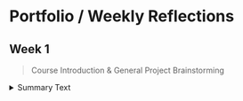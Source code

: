 # Portfolio / Weekly Reflections
## Week 1
> Course Introduction & General Project Brainstorming
<details>
 <summary>Summary Text</summary>
In the first week of the course, the discussions were generally centred around existing problems in the world (that we could feasibly solve at first glance). Some interesting ideas were thrown around. These ideas ranged from specialised, local problems around Brisbane, to larger problems that impact the entire country or the world. Some of these problems include:
 - `TransLink Bus Tracker` The TransLink app only provides basic information about bus arrival times, and these aren't typically accurate. Google Maps ironically seems to be more accurate, crowdsourcing the locations of busses (albeit probably not in the most ethical way as most people aren't aware that this is happening) from their users' phones. We could create a small hardware device with a small GPS receiver, 4G modem and battery pack that broadcasts bus locations to a central server every 20 to 30 seconds, providing a real-time indication of where busses are. This would make forecasting the position of busses significantly more accurate.
 - `Digital Real-Estate Agent` Create a software system that guides house sellers through the process of filling out the required paperwork for selling their home, as well as a digital marketplace for featuring and selling homes (similar to that of Facebook Marketplace, but specificially targeted for selling homes and integrated with this service).
 - `Friend Finder` Create a platform that helps people find people with similar interests in the same area - this is particularly important now, especially considering the social impacts of the Coronavirus pandemic. (In retrospect, this could even be extended into an app that people can request for / volunteer to help each other e.g. with flood clean up).
</details>
